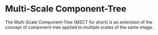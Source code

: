 # Multi-Scale Component-Tree

The Multi-Scale Component-Tree (MSCT for short) is an extension of the concept of component-tree applied to multiple scales of the same image.
